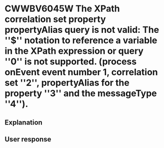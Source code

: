 # CWWBV6045W The XPath correlation set property propertyAlias query is not valid: The ''$'' notation to reference a variable in the XPath expression or query ''0'' is not supported. (process onEvent event number 1, correlation set ''2'', propertyAlias for the property ''3'' and the messageType ''4'').

## Explanation

## User response
